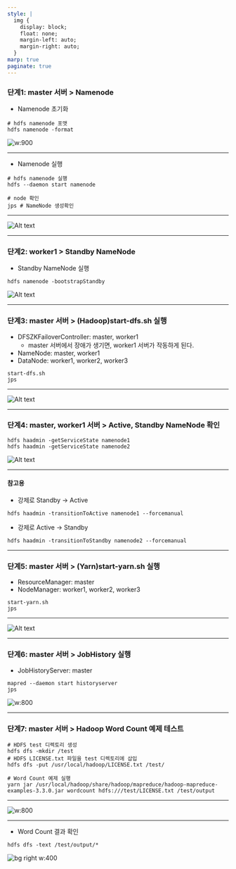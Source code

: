 ```yaml
---
style: |
  img {
    display: block;
    float: none;
    margin-left: auto;
    margin-right: auto;
  }
marp: true
paginate: true
---
```

### 단계1: master 서버 > Namenode
- Namenode 초기화 
```shell
# hdfs namenode 포맷
hdfs namenode -format
```
![w:900](./img/image-30.png)

---
- Namenode 실행 
```shell
# hdfs namenode 실행
hdfs --daemon start namenode

# node 확인 
jps # NameNode 생성확인
``` 
---
![Alt text](./img/image-31.png)

---
### 단계2: worker1 > Standby NameNode
- Standby NameNode 실행
```shell
hdfs namenode -bootstrapStandby
```
![Alt text](./img/image-32.png)

---
### 단계3: master 서버 > (Hadoop)start-dfs.sh 실행
- DFSZKFailoverController: master, worker1
  - master 서버에서 장애가 생기면, worker1 서버가 작동하게 된다.
- NameNode: master, worker1
- DataNode: worker1, worker2, worker3
```shell
start-dfs.sh
jps
```
---
![Alt text](./img/image-33.png)

---
### 단계4: master, worker1 서버 > Active, Standby NameNode 확인
```shell
hdfs haadmin -getServiceState namenode1 
hdfs haadmin -getServiceState namenode2
```
![Alt text](./img/image-34.png)

---
#### 참고용 
- 강제로 Standby -> Active 
```shell
hdfs haadmin -transitionToActive namenode1 --forcemanual
```
- 강제로 Active -> Standby
```shell
hdfs haadmin -transitionToStandby namenode2 --forcemanual
```

---
### 단계5: master 서버 > (Yarn)start-yarn.sh 실행
- ResourceManager: master 
- NodeManager: worker1, worker2, worker3
```shell
start-yarn.sh
jps
```
---
![Alt text](./img/image-35.png)

---
### 단계6: master 서버 > JobHistory 실행 
- JobHistoryServer: master
```shell
mapred --daemon start historyserver
jps
```
![w:800](./img/image-36.png)

---
### 단계7: master 서버 > Hadoop Word Count 예제 테스트
```shell
# HDFS test 디렉토리 생성
hdfs dfs -mkdir /test
# HDFS LICENSE.txt 파일을 test 디렉토리에 삽입
hdfs dfs -put /usr/local/hadoop/LICENSE.txt /test/

# Word Count 예제 실행
yarn jar /usr/local/hadoop/share/hadoop/mapreduce/hadoop-mapreduce-examples-3.3.0.jar wordcount hdfs:///test/LICENSE.txt /test/output
```
---
![w:800](./img/image-37.png)

---
- Word Count 결과 확인
```shell
hdfs dfs -text /test/output/*
```
![bg right w:400](./img/image-38.png)






